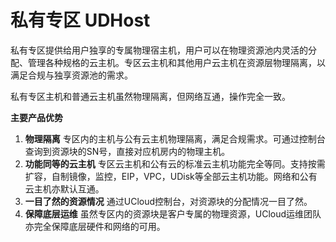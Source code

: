# 私有专区 UDHost

私有专区提供给用户独享的专属物理宿主机，用户可以在物理资源池内灵活的分配、管理各种规格的云主机。专区云主机和其他用户云主机在资源层物理隔离，以满足合规与独享资源池的需求。

私有专区主机和普通云主机虽然物理隔离，但网络互通，操作完全一致。

**主要产品优势**

1.  **物理隔离** 专区内的主机与公有云主机物理隔离，满足合规需求。可通过控制台查询到资源块的SN号，直接对应机房内的物理主机。
2.  **功能同等的云主机**
    专区云主机和公有云的标准云主机功能完全等同。支持按需扩容，自制镜像，监控，EIP，VPC，UDisk等全部云主机功能。网络和公有云主机亦默认互通。
3.  **一目了然的资源情况** 通过UCloud控制台，对资源块的分配情况一目了然。
4.  **保障底层运维** 虽然专区内的资源块是客户专属的物理资源，UCloud运维团队亦完全保障底层硬件和网络的可用。




